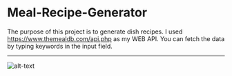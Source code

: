 # Meal-Recipe-Generator
The purpose of this project is to generate dish recipes.
I used https://www.themealdb.com/api.php as my WEB API.
You can fetch the data by typing keywords in the input field.
********
![alt-text](https://github.com/halilibrahimcelik/Meal-Recipe-Generator/blob/main/img.gif)
